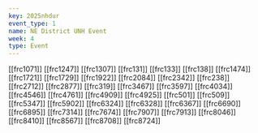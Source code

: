 ```yaml
---
key: 2025nhdur
event_type: 1
name: NE District UNH Event
week: 4
type: Event
---
```

[[frc1071]]
[[frc1247]]
[[frc1307]]
[[frc131]]
[[frc133]]
[[frc138]]
[[frc1474]]
[[frc1721]]
[[frc1729]]
[[frc1922]]
[[frc2084]]
[[frc2342]]
[[frc238]]
[[frc2712]]
[[frc2877]]
[[frc319]]
[[frc3467]]
[[frc3597]]
[[frc4034]]
[[frc4546]]
[[frc4761]]
[[frc4909]]
[[frc4925]]
[[frc501]]
[[frc509]]
[[frc5347]]
[[frc5902]]
[[frc6324]]
[[frc6328]]
[[frc6367]]
[[frc6690]]
[[frc6895]]
[[frc7314]]
[[frc7674]]
[[frc7907]]
[[frc7913]]
[[frc8046]]
[[frc8410]]
[[frc8567]]
[[frc8708]]
[[frc8724]]
